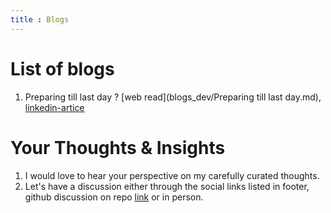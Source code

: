 ```yaml
---
title : Blogs
---
```


# List of blogs 

1. Preparing till last day ? [web read](blogs_dev/Preparing till last day.md), [linkedin-artice](https://www.linkedin.com/pulse/preparing-till-last-day-rohit-kumar-2f/?trackingId=PwYLzXjoSMVriYuGnkII%2FA%3D%3D)


# Your Thoughts & Insights 
1. I would love to hear your perspective on my carefully curated thoughts.
2. Let's have a discussion either through the social links listed in footer, github discussion on repo [link](https://github.com/rohitdavas/rohitdavas.github.io/discussions) or in person.
